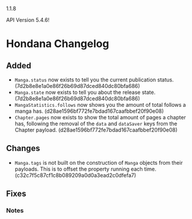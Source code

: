 1.1.8

API Version 5.4.6!

# Hondana Changelog

## Added
- `Manga.status` now exists to tell you the current publication status. (7d2b8e8e1a0e86f26b69d87dced840dc80bfa686)
- `Manga.state` now exists to tell you about the release state. (7d2b8e8e1a0e86f26b69d87dced840dc80bfa686)
- `MangaStatistics.follows` now shows you the amount of total follows a manga has. (d28ae1596bf772fe7bdad167caafbbef20f90e08)
- `Chapter.pages` now exists to show the total amount of pages a chapter has, following the removal of the `data` and `dataSaver` keys from the Chapter payload. (d28ae1596bf772fe7bdad167caafbbef20f90e08)

## Changes
- `Manga.tags` is not built on the construction of `Manga` objects from their payloads. This is to offset the property running each time. (c32c7f5c87cf1c8b089209a0d0a3ead2c0dfefa7)


## Fixes


### Notes
